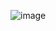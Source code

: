 ![image](https://user-images.githubusercontent.com/117070476/204465907-5a8a3c6b-a26b-4981-832d-cd13879464e7.png)
